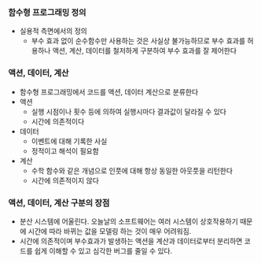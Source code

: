
### 함수형 프로그래밍 정의
- 실용적 측면에서의 정의
  - 부수 효과 없이 순수함수만 사용하는 것은 사실상 불가능하므로 부수 효과를 허용하나 액션, 계산, 데이터를 철저하게 구분하여 부수 효과를 잘 제어한다


### 액션, 데이터, 계산
- 함수형 프로그래밍에서 코드를 액션, 데이터 계산으로 분류한다
- 액션
  - 실행 시점이나 횟수 등에 의하여 실행시마다 결과값이 달라질 수 있다
  - 시간에 의존적이다
- 데이터
  - 이벤트에 대해 기록한 사실
  - 정적이고 해석이 필요함
- 계산
  - 수학 함수와 같은 개념으로 인풋에 대해 항상 동일한 아웃풋을 리턴한다
  - 시간에 의존적이지 않다

### 액션, 데이터, 계산 구분의 장점
- 분산 시스템에 어울린다. 오늘날의 소프트웨어는 여러 시스템이 상호작용하기 때문에 시간에 따라 바뀌는 값을 모델링 하는 것이 매우 어려워짐. 
- 시간에 의존적이며 부수효과가 발생하는 액션을 계산과 데이터로부터 분리하면 코드를 쉽게 이해할 수 있고 심각한 버그를 줄일 수 있다.